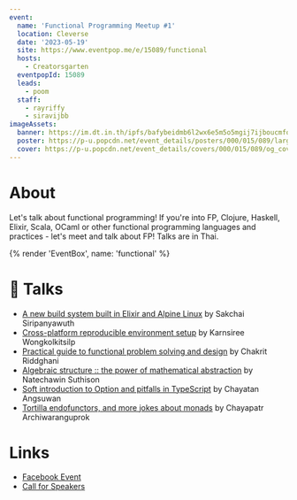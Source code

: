 ```yaml
---
event:
  name: 'Functional Programming Meetup #1'
  location: Cleverse
  date: '2023-05-19'
  site: https://www.eventpop.me/e/15089/functional
  hosts:
    - Creatorsgarten
  eventpopId: 15089
  leads:
    - poom
  staff:
    - rayriffy
    - siravijbb
imageAssets:
  banner: https://im.dt.in.th/ipfs/bafybeidmb6l2wx6e5m5o5mgij7ijboucmfojovfjgzo64ldljrvs5dn3ym/image.webp
  poster: https://p-u.popcdn.net/event_details/posters/000/015/089/large/cb3adfa13d901978e6e4818cf91aa3894923e608.png?1684057498
  cover: https://p-u.popcdn.net/event_details/covers/000/015/089/og_cover/0c967f4f225a41a3a1a3a21ac5f82bd2377ee85f.png?1684057500
---
```


# About

Let's talk about functional programming! If you're into FP, Clojure, Haskell, Elixir, Scala, OCaml or other functional programming languages and practices - let's meet and talk about FP! Talks are in Thai.

{% render 'EventBox', name: 'functional' %}

# 🎤 Talks

- [A new build system built in Elixir and Alpine Linux](https://www.youtube.com/watch?v=8A4IAK2Pedg&list=PLTuz2sLvbRpwx_OwSnTh4tb_RpO3jo39L&index=1) by Sakchai Siripanyawuth
- [Cross-platform reproducible environment setup](https://www.youtube.com/watch?v=bn7MU7tRSI0&list=PLTuz2sLvbRpwx_OwSnTh4tb_RpO3jo39L&index=2) by Karnsiree Wongkolkitsilp
- [Practical guide to functional problem solving and design](https://www.youtube.com/watch?v=xCyRAH2X9FQ&list=PLTuz2sLvbRpwx_OwSnTh4tb_RpO3jo39L&index=3) by Chakrit Riddghani
- [Algebraic structure :: the power of mathematical abstraction](https://www.youtube.com/watch?v=F5_17LqLmU4&list=PLTuz2sLvbRpwx_OwSnTh4tb_RpO3jo39L&index=4) by Natechawin Suthison
- [Soft introduction to Option and pitfalls in TypeScript](https://www.youtube.com/watch?v=B60nabM4hgk&list=PLTuz2sLvbRpwx_OwSnTh4tb_RpO3jo39L&index=5) by Chayatan Angsuwan
- [Tortilla endofunctors, and more jokes about monads](https://www.youtube.com/watch?v=JGmWEAuaj2s&list=PLTuz2sLvbRpwx_OwSnTh4tb_RpO3jo39L&index=6) by Chayapatr Archiwaranguprok

# Links

- [Facebook Event](https://facebook.com/events/205881275552948)
- [Call for Speakers](https://airtable.com/shrATt9PA6zL2L287)
